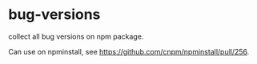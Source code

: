 # bug-versions

collect all bug versions on npm package.

Can use on npminstall, see https://github.com/cnpm/npminstall/pull/256.
